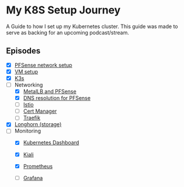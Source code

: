 My K8S Setup Journey
================================================

A Guide to how I set up my Kubernetes cluster. This guide was made to serve as backing for an upcoming podcast/stream.

Episodes
---------------
* [X] [PFSense network setup](/PFSense%20K8S%20Network.md) 
* [X] [VM setup](VMs.md)
* [X] [K3s](K3s.md)
* [ ] Networking
  * [X] [MetalLB and PFSense](MetalLB.md)
  * [X] [DNS resolution for PFSense](DNS.md)
  * [ ] [Istio](Istio.md)
  * [ ] [Cert Manager](CertManager.md)
  * [ ] [Traefik](Traefik.md)
* [X] [Longhorn (storage)](Longhorn.md)
* [ ] Monitoring
  * [X] [Kubernetes Dashboard](Dashboard.md)
  * [X] [Kiali](Kiali.md)
  * [X] [Prometheus](Prometheus.md)
  * [ ] [Grafana](Grafana.md)


